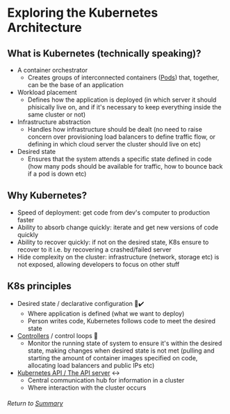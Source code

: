 # Exploring the Kubernetes Architecture

## What is Kubernetes (technically speaking)?
- A container orchestrator 
    - Creates groups of interconnected containers ([Pods](03APIObjectsPods.MD)) that, together, can be the base of an application
- Workload placement
    - Defines how the application is deployed (in which server it should phisically live on, and if it's necessary to keep everything inside the same cluster or not)
- Infrastructure abstraction
    - Handles how infrastructure should be dealt (no need to raise concern over provisioning load balancers to define traffic flow, or defining in which cloud server the cluster should live on etc)
- Desired state
    - Ensures that the system attends a specific state defined in code (how many pods should be available for traffic, how to bounce back if a pod is down etc)


## Why Kubernetes?
- Speed of deployment: get code from dev's computer to production faster
- Ability to absorb change quickly: iterate and get new versions of code quickly
- Ability to recover quickly: if not on the desired state, K8s ensure to recover to it i.e. by recovering a crashed/failed server
- Hide complexity on the cluster: infrastructure (network, storage etc) is not exposed, allowing developers to focus on other stuff

## K8s principles
- Desired state / declarative configuration 🧾✔️
    - Where application is defined (what we want to deploy)
    - Person writes code, Kubernetes follows code to meet the desired state
- [Controllers](04APIObjectsControllers.MD) / control loops 🔄
    - Monitor the running state of system to ensure it's within the desired state, making changes when desired state is not met (pulling and starting the amount of container images specified on code, allocating load balancers and public IPs etc)
- [Kubernetes API / The API server](02kubernetesAPI.MD) ↔
    - Central communication hub for information in a cluster
    - Where interaction with the cluster occurs

###### Return to [Summary](https://github.com/l12f3r/CKAstudy/tree/main/01exploringKubernetesArchitecture#readme)